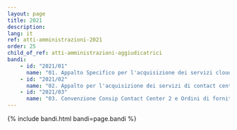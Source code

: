 ```yaml
---
layout: page
title: 2021
description: 
lang: it
ref: atti-amministrazioni-2021
order: 25
child_of_ref: atti-amministrazioni-aggiudicatrici
bandi:
    - id: "2021/01"
      name: "01. Appalto Specifico per l'acquisizione dei servizi cloud Azure, tramite iscrizione server and cloud enrollment, nell'ambito del Sistema Dinamico di Acquisizione della Pubblica Amministrazione per la fornitura di prodotti e servizi per l'informativa e le telecomunicazioni - CIG 8683647432"
    - id: "2021/02"
      name: "02. Appalto per l'acquisizione dei servizi di contact center e servizi correlati - CIG 8798796428"
    - id: "2021/03"
      name: "03. Convenzione Consip Contact Center 2 e Ordini di fornitura n.5 e n.6 - CIG derivato 8330746D11"
---
```


{% include bandi.html bandi=page.bandi %}